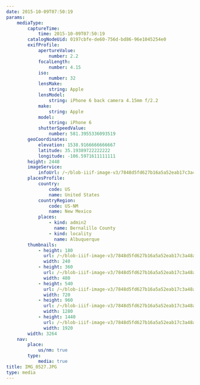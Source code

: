 ```yaml
---
date: 2015-10-09T07:50:19
params:
    mediaType:
        captureTime:
            time: 2015-10-09T07:50:19
        catalogNodeUid: 0197cbfe-de60-756d-bd86-96e1045254e0
        exifProfile:
            apertureValue:
                number: 2.2
            focalLength:
                number: 4.15
            iso:
                number: 32
            lensMake:
                string: Apple
            lensModel:
                string: iPhone 6 back camera 4.15mm f/2.2
            make:
                string: Apple
            model:
                string: iPhone 6
            shutterSpeedValue:
                number: 581.3955336093519
        geoCoordinates:
            elevation: 1538.9166666666667
            latitude: 35.19389722222222
            longitude: -106.5971611111111
        height: 2448
        imageService:
            infoUrl: /~/blob-iiif-image-v3/7848d5fd627b16a5a52eab17c3a48a429b1fc02a95f359714d4c78f9a3752e6b/info.json
        placesProfile:
            country:
                code: US
                name: United States
            countryRegion:
                code: US-NM
                name: New Mexico
            places:
                - kind: admin2
                  name: Bernalillo County
                - kind: locality
                  name: Albuquerque
        thumbnails:
            - height: 180
              url: /~/blob-iiif-image-v3/7848d5fd627b16a5a52eab17c3a48a429b1fc02a95f359714d4c78f9a3752e6b/full/240%2C180/0/default.jpg
              width: 240
            - height: 360
              url: /~/blob-iiif-image-v3/7848d5fd627b16a5a52eab17c3a48a429b1fc02a95f359714d4c78f9a3752e6b/full/480%2C360/0/default.jpg
              width: 480
            - height: 540
              url: /~/blob-iiif-image-v3/7848d5fd627b16a5a52eab17c3a48a429b1fc02a95f359714d4c78f9a3752e6b/full/720%2C540/0/default.jpg
              width: 720
            - height: 960
              url: /~/blob-iiif-image-v3/7848d5fd627b16a5a52eab17c3a48a429b1fc02a95f359714d4c78f9a3752e6b/full/1280%2C960/0/default.jpg
              width: 1280
            - height: 1440
              url: /~/blob-iiif-image-v3/7848d5fd627b16a5a52eab17c3a48a429b1fc02a95f359714d4c78f9a3752e6b/full/1920%2C1440/0/default.jpg
              width: 1920
        width: 3264
    nav:
        place:
            us/nm: true
        type:
            media: true
title: IMG_0527.JPG
type: media
---
```


